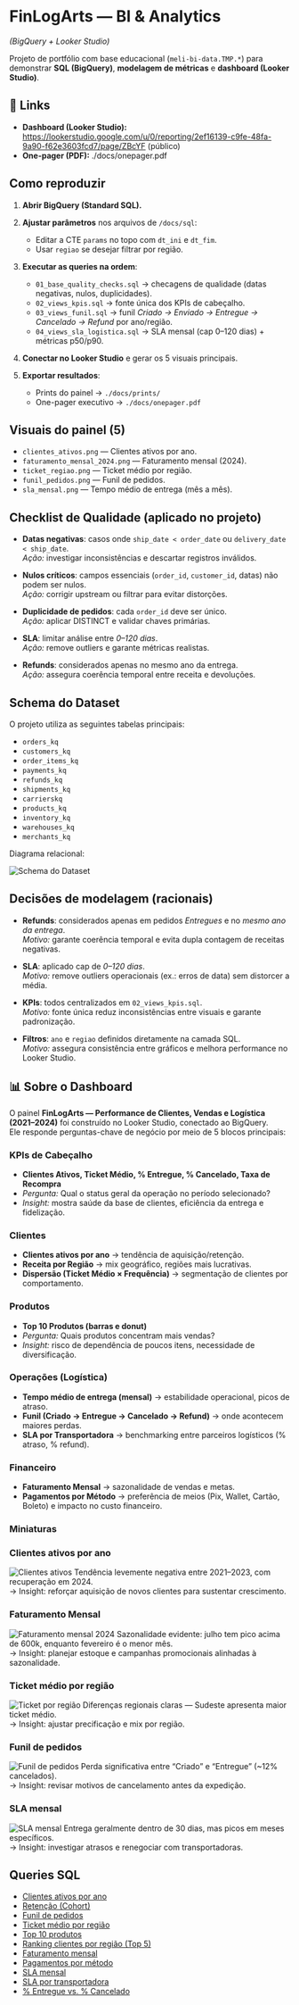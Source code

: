 # FinLogArts — BI & Analytics
*(BigQuery + Looker Studio)*


Projeto de portfólio com base educacional (`meli-bi-data.TMP.*`) para demonstrar **SQL (BigQuery)**, **modelagem de métricas** e **dashboard (Looker Studio)**.

## 🔗 Links
- **Dashboard (Looker Studio):** https://lookerstudio.google.com/u/0/reporting/2ef16139-c9fe-48fa-9a90-f62e3603fcd7/page/ZBcYF  (público)
- **One-pager (PDF):** ./docs/onepager.pdf

##  Como reproduzir

1. **Abrir BigQuery (Standard SQL).**

2. **Ajustar parâmetros** nos arquivos de `/docs/sql`:  
   - Editar a CTE `params` no topo com `dt_ini` e `dt_fim`.  
   - Usar `regiao` se desejar filtrar por região.

3. **Executar as queries na ordem**:  
   - `01_base_quality_checks.sql` → checagens de qualidade (datas negativas, nulos, duplicidades).  
   - `02_views_kpis.sql` → fonte única dos KPIs de cabeçalho.  
   - `03_views_funil.sql` → funil *Criado → Enviado → Entregue → Cancelado → Refund* por ano/região.  
   - `04_views_sla_logistica.sql` → SLA mensal (cap 0–120 dias) + métricas p50/p90.

4. **Conectar no Looker Studio** e gerar os 5 visuais principais.

5. **Exportar resultados**:  
   - Prints do painel → `./docs/prints/`  
   - One-pager executivo → `./docs/onepager.pdf`


##  Visuais do painel (5)
- `clientes_ativos.png` — Clientes ativos por ano.
- `faturamento_mensal_2024.png` — Faturamento mensal (2024).
- `ticket_regiao.png` — Ticket médio por região.
- `funil_pedidos.png` — Funil de pedidos.
- `sla_mensal.png` — Tempo médio de entrega (mês a mês).

## Checklist de Qualidade (aplicado no projeto)

- **Datas negativas**: casos onde `ship_date < order_date` ou `delivery_date < ship_date`.  
  *Ação:* investigar inconsistências e descartar registros inválidos.  

- **Nulos críticos**: campos essenciais (`order_id`, `customer_id`, datas) não podem ser nulos.  
  *Ação:* corrigir upstream ou filtrar para evitar distorções.  

- **Duplicidade de pedidos**: cada `order_id` deve ser único.  
  *Ação:* aplicar DISTINCT e validar chaves primárias.  

- **SLA**: limitar análise entre *0–120 dias*.  
  *Ação:* remove outliers e garante métricas realistas.  

- **Refunds**: considerados apenas no mesmo ano da entrega.  
  *Ação:* assegura coerência temporal entre receita e devoluções.


##  Schema do Dataset

O projeto utiliza as seguintes tabelas principais:

- `orders_kq`
- `customers_kq`
- `order_items_kq`
- `payments_kq`
- `refunds_kq`
- `shipments_kq`
- `carrierskq`
- `products_kq`
- `inventory_kq`
- `warehouses_kq`
- `merchants_kq`

Diagrama relacional:

![Schema do Dataset](docs/prints/schema.png)


## Decisões de modelagem (racionais)

- **Refunds**: considerados apenas em pedidos *Entregues* e no *mesmo ano da entrega*.  
  *Motivo:* garante coerência temporal e evita dupla contagem de receitas negativas.  

- **SLA**: aplicado cap de *0–120 dias*.  
  *Motivo:* remove outliers operacionais (ex.: erros de data) sem distorcer a média.  

- **KPIs**: todos centralizados em `02_views_kpis.sql`.  
  *Motivo:* fonte única reduz inconsistências entre visuais e garante padronização.  

- **Filtros**: `ano` e `regiao` definidos diretamente na camada SQL.  
  *Motivo:* assegura consistência entre gráficos e melhora performance no Looker Studio.


## 📊 Sobre o Dashboard

O painel **FinLogArts — Performance de Clientes, Vendas e Logística (2021–2024)** foi construído no Looker Studio, conectado ao BigQuery.  
Ele responde perguntas-chave de negócio por meio de 5 blocos principais:

### KPIs de Cabeçalho
- **Clientes Ativos, Ticket Médio, % Entregue, % Cancelado, Taxa de Recompra**  
- *Pergunta:* Qual o status geral da operação no período selecionado?  
- *Insight:* mostra saúde da base de clientes, eficiência da entrega e fidelização.

### Clientes
- **Clientes ativos por ano** → tendência de aquisição/retenção.  
- **Receita por Região** → mix geográfico, regiões mais lucrativas.  
- **Dispersão (Ticket Médio × Frequência)** → segmentação de clientes por comportamento.

### Produtos
- **Top 10 Produtos (barras e donut)**  
- *Pergunta:* Quais produtos concentram mais vendas?  
- *Insight:* risco de dependência de poucos itens, necessidade de diversificação.

### Operações (Logística)
- **Tempo médio de entrega (mensal)** → estabilidade operacional, picos de atraso.  
- **Funil (Criado → Entregue → Cancelado → Refund)** → onde acontecem maiores perdas.  
- **SLA por Transportadora** → benchmarking entre parceiros logísticos (% atraso, % refund).

### Financeiro
- **Faturamento Mensal** → sazonalidade de vendas e metas.  
- **Pagamentos por Método** → preferência de meios (Pix, Wallet, Cartão, Boleto) e impacto no custo financeiro.


### Miniaturas
### Clientes ativos por ano
![Clientes ativos](docs/prints/clientes_ativos.png)
Tendência levemente negativa entre 2021–2023, com recuperação em 2024.  
→ Insight: reforçar aquisição de novos clientes para sustentar crescimento.

### Faturamento Mensal
![Faturamento mensal 2024](docs/prints/faturamento_mensal_2024.png)
Sazonalidade evidente: julho tem pico acima de 600k, enquanto fevereiro é o menor mês.  
→ Insight: planejar estoque e campanhas promocionais alinhadas à sazonalidade.

### Ticket médio por região
![Ticket por região](docs/prints/ticket_regiao.png)
Diferenças regionais claras — Sudeste apresenta maior ticket médio.  
→ Insight: ajustar precificação e mix por região.

### Funil de pedidos
![Funil de pedidos](docs/prints/funil_pedidos.png)
Perda significativa entre “Criado” e “Entregue” (~12% cancelados).  
→ Insight: revisar motivos de cancelamento antes da expedição.

### SLA mensal
![SLA mensal](docs/prints/sla_mensal.png)
Entrega geralmente dentro de 30 dias, mas picos em meses específicos.  
→ Insight: investigar atrasos e renegociar com transportadoras.

## Queries SQL
- [Clientes ativos por ano](docs/sql/clientes_ativos_ano.sql)  
- [Retenção (Cohort)](docs/sql/retencao_cohort.sql)  
- [Funil de pedidos](docs/sql/funil_pedidos.sql)  
- [Ticket médio por região](docs/sql/ticket_medio_regiao.sql)  
- [Top 10 produtos](docs/sql/top10_produtos.sql)  
- [Ranking clientes por região (Top 5)](docs/sql/ranking_clientes_regiao.sql)  
- [Faturamento mensal](docs/sql/faturamento_mensal.sql)  
- [Pagamentos por método](docs/sql/pagamentos_metodo.sql)  
- [SLA mensal](docs/sql/sla_mensal.sql)  
- [SLA por transportadora](docs/sql/sla_transportadora.sql)  
- [% Entregue vs. % Cancelado](docs/sql/kpi_cabecalho_entregue_cancelado.sql)  



